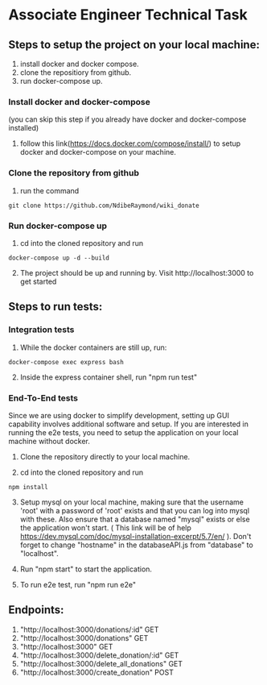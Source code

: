 # Associate Engineer Technical Task

## Steps to setup the project on your local machine:

1. install docker and docker compose.
2. clone the repositiory from github.
3. run docker-compose up.

### Install docker and docker-compose

(you can skip this step if you already have docker and docker-compose installed)

1. follow this link(https://docs.docker.com/compose/install/) to setup docker and docker-compose on your machine.

### Clone the repository from github

1. run the command

```commandline
git clone https://github.com/NdibeRaymond/wiki_donate
```

### Run docker-compose up

1. cd into the cloned repository and run

```commandline
docker-compose up -d --build
```

2. The project should be up and running by. Visit http://localhost:3000 to get started

## Steps to run tests:

### Integration tests

1. While the docker containers are still up, run:

```commandline
docker-compose exec express bash
```

2. Inside the express container shell, run "npm run test"

### End-To-End tests

Since we are using docker to simplify development, setting up GUI capability involves additional software and setup.
If you are interested in running the e2e tests, you need to setup the application on your local machine without docker.

1. Clone the repository directly to your local machine.

2. cd into the cloned repository and run

```commandline
npm install
```

3.  Setup mysql on your local machine, making sure that the username 'root' with a password of 'root' exists and that you can
    log into mysql with these. Also ensure that a database named "mysql" exists or else the application won't start. (
    This link will be of help https://dev.mysql.com/doc/mysql-installation-excerpt/5.7/en/
    ). Don't forget to change "hostname" in the databaseAPI.js from "database" to "localhost".

4.  Run "npm start" to start the application.
5.  To run e2e test, run "npm run e2e"

## Endpoints:

1.  "http://localhost:3000/donations/:id" GET
2.  "http://localhost:3000/donations" GET
3.  "http://localhost:3000" GET
4.  "http://localhost:3000/delete_donation/:id" GET
5.  "http://localhost:3000/delete_all_donations" GET
6.  "http://localhost:3000/create_donation" POST

